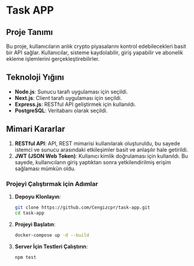 # Task APP

## Proje Tanımı

Bu proje, kullanıcıların anlık crypto piyasalarını kontrol edebilecekleri basit bir API sağlar. Kullanıcılar, sisteme kaydolabilir, giriş yapabilir ve abonelik ekleme işlemlerini gerçekleştirebilirler.

## Teknoloji Yığını

- **Node.js**: Sunucu tarafı uygulaması için seçildi.
- **Next.js**: Client tarafı uygulaması için seçildi.
- **Express.js**: RESTful API geliştirmek için kullanıldı.
- **PostgreSQL**: Veritabanı olarak seçildi.

## Mimari Kararlar

1. **RESTful API**: API, REST mimarisi kullanılarak oluşturuldu, bu sayede istemci ve sunucu arasındaki etkileşimler basit ve anlaşılır hale getirildi.
2. **JWT (JSON Web Token)**: Kullanıcı kimlik doğrulaması için kullanıldı. Bu sayede, kullanıcıların giriş yaptıktan sonra yetkilendirilmiş erişim sağlaması mümkün oldu.

### Projeyi Çalıştırmak için Adımlar

1. **Depoyu Klonlayın**:

   ```bash
   git clone https://github.com/Cengizcpr/task-app.git
   cd task-app
   ```

2. **Projeyi Başlatın**:

   ```bash
   docker-compose up -d --build
   ```

3. **Server İçin Testleri Çalıştırın**:
   ```bash
   npm test
   ```
